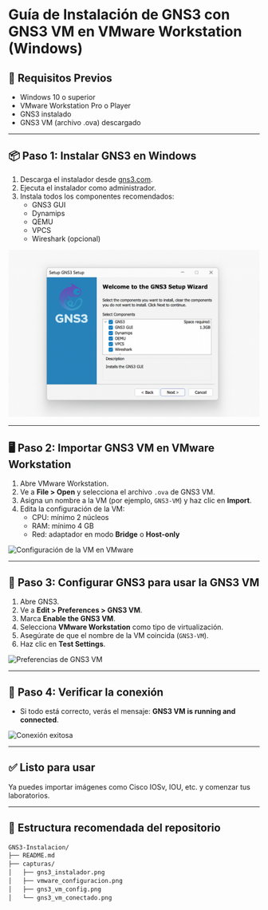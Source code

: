 
# Guía de Instalación de GNS3 con GNS3 VM en VMware Workstation (Windows)

## 🧰 Requisitos Previos

- Windows 10 o superior
- VMware Workstation Pro o Player
- GNS3 instalado
- GNS3 VM (archivo .ova) descargado

---

## 📦 Paso 1: Instalar GNS3 en Windows

1. Descarga el instalador desde [gns3.com](https://www.gns3.com/software/download).
2. Ejecuta el instalador como administrador.
3. Instala todos los componentes recomendados:
   - GNS3 GUI
   - Dynamips
   - QEMU
   - VPCS
   - Wireshark (opcional)

![Instalador GNS3 con componentes seleccionados](capturas/GNS3-1.png)

---

## 🖥️ Paso 2: Importar GNS3 VM en VMware Workstation

1. Abre VMware Workstation.
2. Ve a **File > Open** y selecciona el archivo `.ova` de GNS3 VM.
3. Asigna un nombre a la VM (por ejemplo, `GNS3-VM`) y haz clic en **Import**.
4. Edita la configuración de la VM:
   - CPU: mínimo 2 núcleos
   - RAM: mínimo 4 GB
   - Red: adaptador en modo **Bridge** o **Host-only**

![Configuración de la VM en VMware](capturas/vmware_configuracion.png)

---

## 🔗 Paso 3: Configurar GNS3 para usar la GNS3 VM

1. Abre GNS3.
2. Ve a **Edit > Preferences > GNS3 VM**.
3. Marca **Enable the GNS3 VM**.
4. Selecciona **VMware Workstation** como tipo de virtualización.
5. Asegúrate de que el nombre de la VM coincida (`GNS3-VM`).
6. Haz clic en **Test Settings**.

![Preferencias de GNS3 VM](capturas/gns3_vm_config.png)

---

## 🧪 Paso 4: Verificar la conexión

- Si todo está correcto, verás el mensaje: **GNS3 VM is running and connected**.

![Conexión exitosa](capturas/gns3_vm_conectado.png)

---

## ✅ Listo para usar

Ya puedes importar imágenes como Cisco IOSv, IOU, etc. y comenzar tus laboratorios.

---

## 📁 Estructura recomendada del repositorio

```bash
GNS3-Instalacion/
├── README.md
├── capturas/
│   ├── gns3_instalador.png
│   ├── vmware_configuracion.png
│   ├── gns3_vm_config.png
│   └── gns3_vm_conectado.png
```

